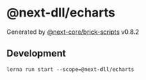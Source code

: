 # @next-dll/echarts

Generated by [@next-core/brick-scripts] v0.8.2

## Development

`lerna run start --scope=@next-dll/echarts`

[@next-core/brick-scripts]: https://github.com/easyops-cn/next-core/tree/master/packages/brick-scripts
